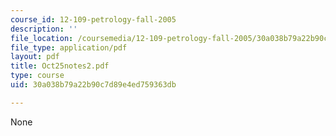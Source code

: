 ```yaml
---
course_id: 12-109-petrology-fall-2005
description: ''
file_location: /coursemedia/12-109-petrology-fall-2005/30a038b79a22b90c7d89e4ed759363db_Oct25notes2.pdf
file_type: application/pdf
layout: pdf
title: Oct25notes2.pdf
type: course
uid: 30a038b79a22b90c7d89e4ed759363db

---
```

None